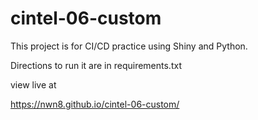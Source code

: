 # cintel-06-custom


This project is for CI/CD practice using Shiny and Python.

Directions to run it are in requirements.txt

view live at

https://nwn8.github.io/cintel-06-custom/